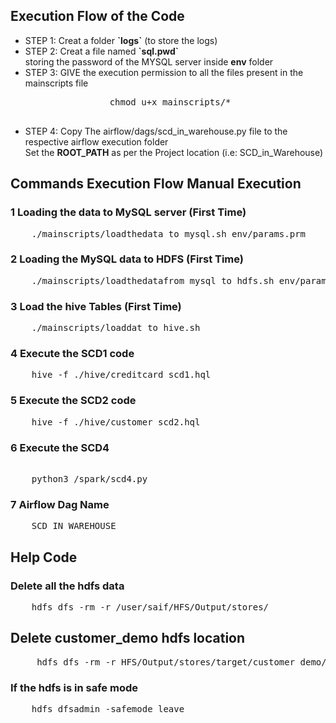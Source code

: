 ## Execution Flow of the Code

<ul>
    <li>
    STEP 1: Creat a folder <b>`logs`</b> (to store the logs)
    </li>
    <li>
    STEP 2: Creat a file named <b>`sql.pwd`</b> <br>
            storing the password of the MYSQL server inside <b>env</b> folder             
    </li>
    <li>
    STEP 3: GIVE the execution permission to all the files present in the mainscripts file <br>
            <pre>
                chmod u+x mainscripts/*
            </pre>
    </li>
    <li>
    STEP 4: Copy The airflow/dags/scd_in_warehouse.py file to the respective airflow execution folder <br> Set the <b>ROOT_PATH</b>
    as per the Project location (i.e: SCD_in_Warehouse) 
    </li>
</ul>

## Commands Execution Flow Manual Execution

### 1 Loading the data to MySQL server (First Time)
<pre>
    ./mainscripts/loadthedata_to_mysql.sh env/params.prm
</pre>

### 2 Loading the  MySQL data to HDFS (First Time)
<pre>
    ./mainscripts/loadthedatafrom_mysql_to_hdfs.sh env/params.prm sqoop_scripts/sqoop_job.sh
</pre>

### 3 Load the hive Tables (First Time)
<pre>
    ./mainscripts/loaddat_to_hive.sh
</pre>

### 4 Execute the SCD1 code
<pre>
    hive -f ./hive/creditcard_scd1.hql 
</pre>

### 5 Execute the SCD2 code
<pre>
    hive -f ./hive/customer_scd2.hql
</pre>

### 6 Execute the SCD4
<pre>   
    python3 /spark/scd4.py
</pre>

### 7 Airflow Dag Name 
<pre>
    SCD_IN_WAREHOUSE
</pre>


## Help Code

### Delete all the hdfs data
<pre>
    hdfs dfs -rm -r /user/saif/HFS/Output/stores/
</pre>

## Delete customer_demo hdfs location
<pre>
     hdfs dfs -rm -r HFS/Output/stores/target/customer_demo/*
</pre>

### If the hdfs is in safe mode
<pre>
    hdfs dfsadmin -safemode leave
</pre>







